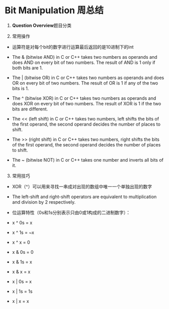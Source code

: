# Bit Manipulation 周总结
1. **Question Overview**题目分类



2. 常用操作
* 运算符是对每个bit的数字进行运算最后返回的是10进制下的int

* The & (bitwise AND) in C or C++ takes two numbers as operands and does AND on every bit of two numbers. The result of AND is 1 only if both bits are 1.  

* The | (bitwise OR) in C or C++ takes two numbers as operands and does OR on every bit of two numbers. The result of OR is 1 if any of the two bits is 1. 

* The ^ (bitwise XOR) in C or C++ takes two numbers as operands and does XOR on every bit of two numbers. The result of XOR is 1 if the two bits are different. 

* The << (left shift) in C or C++ takes two numbers, left shifts the bits of the first operand, the second operand decides the number of places to shift. 

* The >> (right shift) in C or C++ takes two numbers, right shifts the bits of the first operand, the second operand decides the number of places to shift. 

* The ~ (bitwise NOT) in C or C++ takes one number and inverts all bits of it. 

3. 常用技巧

* XOR（^）可以用来寻找一串成对出现的数组中唯一一个单独出现的数字

* The left-shift and right-shift operators are equivalent to multiplication and division by 2 respectively. 

* 位运算特性（0s和1s分别表示只由0或1构成的二进制数字）：
* x ^ 0s = x
* x ^ 1s = ~x
* x ^ x = 0
* x & 0s = 0
* x & 1s = x
* x & x = x
* x | 0s = x
* x | 1s = 1s
* x | x = x

                